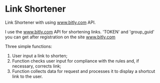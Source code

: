 # Link Shortener
Link Shortener with using www.bitly.com API.

I use the www.bitly.com API for shortening links. 
'TOKEN' and 'group_guid' you can get after registration on the site www.bitly.com

Three simple functions: 
1. User input a link to shorten; 
2. Function checks user input for compliance with the rules and, if necessary, corrects link; 
3. Function collects data for request and processes it to display a shortcut link to the user.

